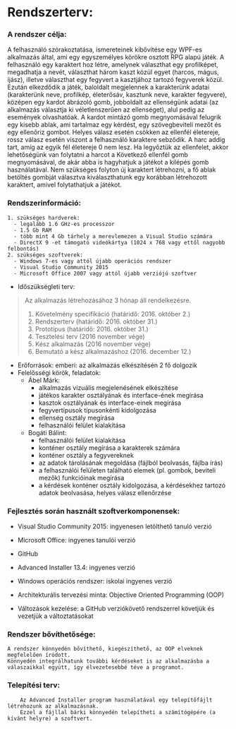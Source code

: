 # Rendszerterv:

### A rendszer célja:
  A felhasználó szórakoztatása, ismereteinek kibővítése egy WPF-es alkalmazás által, ami egy egyszemélyes körökre osztott RPG alapú játék. A felhasználó egy karaktert hoz létre, amelynek választhat egy profilképet, megadhatja a nevét, 
választhat három kaszt közül egyet (harcos, mágus, íjász), illetve választhat egy fegyvert a kasztjához tartozó fegyverek közül. Ezután elkezdődik a játék, baloldalt megjelennek a karakterünk adatai (karakterünk neve, profilkép, életerősáv, kasztunk neve, karakter fegyvere), középen egy kardot ábrázoló gomb, jobboldalt az ellenségünk adatai (az alkalmazás választja ki véletlenszerűen az ellenséget), alul pedig az események olvashatóak. A kardot mintázó gomb megnyomásával felugrik egy kisebb ablak, ami tartalmaz egy kérdést, egy szövegbeviteli mezőt és egy ellenőriz gombot. Helyes válasz esetén csökken az ellenfél életereje, rossz válasz esetén viszont a felhasználó karaktere sebződik. A harc addig tart, amíg az egyik fél életereje 0 nem lesz. Ha legyőztük az ellenfelet, akkor lehetőségünk van folytatni a harcot a Következő ellenfél gomb megnyomásával,
de akár abba is hagyhatjuk a játékot a kilépés gomb használatával. Nem szükséges folyton új karaktert létrehozni, a fő ablak betöltés gombját választva kiválaszthatunk egy korábban létrehozott karaktert, amivel folytathatjuk a játékot.

### Rendszerinformáció:
 
    1. szükséges hardverek:
      - legalább 1.6 GHz-es processzor
      - 1.5 Gb RAM
      - több mint 4 Gb tárhely a merevlemezen a Visual Studio számára
      - DirectX 9 -et támogató videókártya (1024 x 768 vagy ettől nagyobb felbontás)
    2. szükséges szoftverek:
      - Windows 7-es vagy attól újabb operációs rendszer
      - Visual Studio Community 2015
      - Microsoft Office 2007 vagy attól újabb verziójú szoftver

* Időszükségleti terv:
>  Az alkalmazás létrehozásához 3 hónap áll rendelkezésre.
>    1. Követelmény specifikáció (határidő: 2016. október 2.)
>    2. Rendszerterv (határidő: 2016. október 31.)
>    3. Prototípus (határidő: 2016. október 31.)
>    4. Tesztelési terv (2016 november vége)
>    5. Kész alkalmazás (2016 november vége)
>    6. Bemutató a kész alkalmazáshoz (2016. december 12.)
* Erőforrások:
     emberi: az alkalmazás elkészítésén 2 fő dolgozik
* Felelősségi körök, feladatok:
  * Ábel Márk:
    - alkalmazás vizuális megjelenésének elkészítése
    - játékos karakter osztályának és interface-ének megírása
    - kasztok osztályának és interface-einek megírása
    - fegyvertípusok típusonkénti kidolgozása
    - ellenség osztály megírása
    - felhasználói felület kialakítása
  * Bogáti Bálint:
    - felhasználói felület kialakítása
    - konténer osztály megírása a karakterek számára
    - konténer osztály a fegyvereknek
    - az adatok tárolásának megoldása (fájlból beolvasás, fájlba írás)
    - a felhasználói felületen található elemek (pl. gombok, beviteli mezők) funkcióinak megírása
    - a kérdések konténer osztály kidolgozása, a kérdésekhez tartozó adatok beolvasása, helyes válasz ellenőrzése  
        
### Fejlesztés során használt szoftverkomponensek:
  * Visual Studio Community 2015: ingyenesen letölthető tanuló verzió
  * Microsoft Office: ingyenes tanulói verzió
  * GitHub
  * Advanced Installer 13.4: ingyenes verzió
  * Windows operációs rendszer: iskolai ingyenes verzió
  
* Architekturális tervezési minta: Objective Oriented Programming (OOP)
* Változások kezelése: a GitHub verziókövető rendszerrel követjük és vezetjük a változtatásokat

### Rendszer bővíthetősége:
	A rendszer könnyedén bővíthető, kiegészíthető, az OOP elveknek megfelelően íródott. 
	Könnyedén integrálhatunk további kérdéseket is az alkalmazásba a válaszaikkal együtt, így élvezetesebbé téve a programot.
  
### Telepítési terv:
		Az Advanced Installer program használatával egy telepítőfájlt létrehozunk az alkalmazásnak. 
		Ezzel a fájllal bárki könnyedén telepítheti a számítógépére (a kívánt helyre) a szoftvert.
